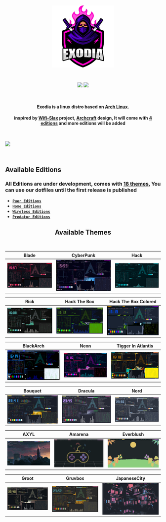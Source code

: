 <!-- LOGO -->

<p align="center">
  <img src="img/exodia-logo.png" height="200" width="200" alt="Exodia"></a>
</p>

</br>

<!-- LOGO -->

<!-- shields -->

<p align="center">
  
  <img src="https://img.shields.io/badge/Maintained%3F-Yes-deeppink?style=for-the-badge">
  <img src="https://img.shields.io/github/issues/mmsaeed509/bspwm-dots?color=purple&style=for-the-badge">
  
</p>

</br>

<!-- shields -->

<!-- distro description -->

<h4 align="center">Exodia is a linux distro based on <a href="https://www.archlinux.org">Arch Linux</a>.</h4>
<h4 align="center">inspired by <a href="https://www.wifislax.com/">Wifi-Slax</a> project, <a href="https://archcraft.io/">Archcraft</a> design, It will come with <a href="#available-editions">4 editions</a> and more editions will be added </h4>

<!-- distro description -->

<!-- distro demo -->

</br>

![](gif/DEMO_THEMES.gif)

</br>

<!-- distro demo -->

<!-- Available Editions -->

## Available Editions

### All Editions are under development, comes with [18 themes](#available-themes), You can use our dotfiles until the first release is published

- [**`Puer Editions`**](https://github.com/Exodia-OS/exodia-pure)
- [**`Home Editions`**](https://github.com/Exodia-OS/exodia-bspwm)
- [**`Wireless Editions`**](https://github.com/Exodia-OS/exodia-wireless)
- [**`Predator Editions`**](https://github.com/Exodia-OS/bspwm-Predator)

<!-- Available Editions -->

<!-- Available Themes Previews -->

<h2 align="center">Available Themes</h2>

</br>

|Blade|CyberPunk|Hack|
|--|--|--|
| ![](gif/Blade.gif) | ![](gif/CyberPunk.gif) | ![](gif/Hack.gif) |

|Rick|Hack The Box|Hack The Box Colored|
|--|--|--|
| ![](gif/Rick.gif) | ![](gif/HackTheBox.gif) | ![](gif/HackTheBoxColored.gif) |

|BlackArch|Neon|Tigger In Atlantis|
|--|--|--|
| ![](gif/BlackArch.gif) | ![](gif/Neon.gif) | ![](gif/TiggerInAtlantis.gif) |

|Bouquet|Dracula|Nord|
|--|--|--|
| ![](gif/Bouquet.gif) | ![](gif/Dracula.gif) | ![](gif/Nord.gif) |

|AXYL|Amarena|Everblush|
|--|--|--|
| ![](gif/AXYL.gif) | ![](gif/Amarena.gif) | ![](gif/Everblush.gif) |

|Groot|Gruvbox|JapaneseCity|
|--|--|--|
| ![](gif/Groot.gif) | ![](gif/Gruvbox.gif) | ![](gif/JapaneseCity.gif) |

<!-- Available Themes Previews -->
